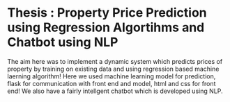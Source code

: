 # Thesis : Property Price Prediction using Regression Algortihms and Chatbot using NLP
The aim here was to implement a dynamic system which predicts prices of property by training on existing data and using regression based machine laerning algorithm! Here we used machine learning model for prediction, flask for communication with front end and model, html and css for front end! We also have a fairly intellgent chatbot which is developed using NLP.
